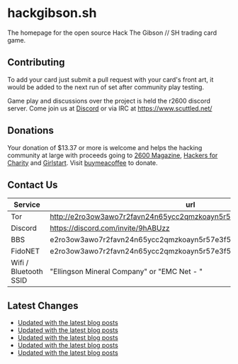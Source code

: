 # hackgibson.sh
The homepage for the open source Hack The Gibson // SH trading card game.


## Contributing

To add your card just submit a pull request with your card's front art, it would be added to the next run of set after community play testing.

Game play and discussions over the project is held the r2600 discord server. Come join us at [Discord](https://discord.com/invite/9hABUzz) or via IRC at https://www.scuttled.net/


## Donations

Your donation of $13.37 or more is welcome and helps the hacking community at large with proceeds going to [2600 Magazine](https://2600.com/), [Hackers for Charity](https://hackersforcharity.org) and [Girlstart](https://girlstart.org).  Visit [buymeacoffee](https://www.buymeacoffee.com/hackgibson.sh) to donate.


## Contact Us

Service | url
-|-
Tor | http://e2ro3ow3awo7r2favn24n65ycc2qmzkoayn5r57e3f56nvjwdcgg32ad.onion
Discord | https://discord.com/invite/9hABUzz
BBS | e2ro3ow3awo7r2favn24n65ycc2qmzkoayn5r57e3f56nvjwdcgg32ad.onion:23
FidoNET | e2ro3ow3awo7r2favn24n65ycc2qmzkoayn5r57e3f56nvjwdcgg32ad.onion:24554
Wifi / Bluetooth SSID | "Ellingson Mineral Company" or "EMC Net - <fidonet address>"

## Latest Changes
<!-- BLOG-POST-LIST:START -->
- [Updated with the latest blog posts](https://github.com/DFW2600/hackgibson.sh/commit/62c16211d320e45a8aad0f467afb49cef4ad20d0)
- [Updated with the latest blog posts](https://github.com/DFW2600/hackgibson.sh/commit/c659740d3afac544193282689c29b58df3d666e2)
- [Updated with the latest blog posts](https://github.com/DFW2600/hackgibson.sh/commit/59fac56ca2bcb0d3c6a62443c18a25f1993db553)
- [Updated with the latest blog posts](https://github.com/DFW2600/hackgibson.sh/commit/cc155855872a39c8c67d579255b6ac7c74f5d5b5)
- [Updated with the latest blog posts](https://github.com/DFW2600/hackgibson.sh/commit/51dd2f371affeb16dfc0cd4dbd1e7f99de5224e8)
<!-- BLOG-POST-LIST:END -->

